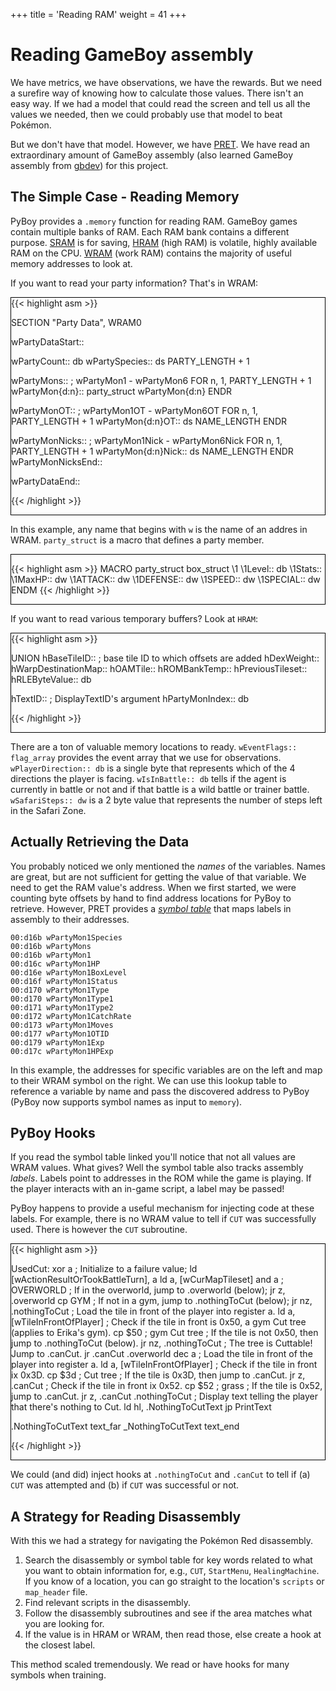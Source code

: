 +++
title = 'Reading RAM'
weight = 41
+++

# Reading GameBoy assembly

We have metrics, we have observations, we have the rewards. But we need a surefire way of knowing how to calculate those values. There isn't an easy way. If we had a model that could read the screen and tell us all the values we needed, then we could probably use that model to beat Pokémon.

But we don't have that model. However, we have [PRET](https://github.com/pret/pokered/tree/master). We have read an extraordinary amount of GameBoy assembly (also learned GameBoy assembly from [gbdev](https://gbdev.io/gb-asm-tutorial/)) for this project.

## The Simple Case - Reading Memory

PyBoy provides a `.memory` function for reading RAM. GameBoy games contain multiple banks of RAM. Each RAM bank contains a different purpose. [SRAM](https://github.com/pret/pokered/blob/master/ram/sram.asm) is for saving, [HRAM](https://github.com/pret/pokered/blob/master/ram/hram.asm) (high RAM) is volatile, highly available RAM on the CPU. [WRAM](https://github.com/pret/pokered/blob/master/ram/wram.asm) (work RAM) contains the majority of useful memory addresses to look at.

If you want to read your party information? That's in WRAM:

<div style="border:1px solid black;">
{{< highlight asm >}}

SECTION "Party Data", WRAM0

wPartyDataStart::

wPartyCount:: db
wPartySpecies:: ds PARTY_LENGTH + 1

wPartyMons::
; wPartyMon1 - wPartyMon6
FOR n, 1, PARTY_LENGTH + 1
wPartyMon{d:n}:: party_struct wPartyMon{d:n}
ENDR

wPartyMonOT::
; wPartyMon1OT - wPartyMon6OT
FOR n, 1, PARTY_LENGTH + 1
wPartyMon{d:n}OT:: ds NAME_LENGTH
ENDR

wPartyMonNicks::
; wPartyMon1Nick - wPartyMon6Nick
FOR n, 1, PARTY_LENGTH + 1
wPartyMon{d:n}Nick:: ds NAME_LENGTH
ENDR
wPartyMonNicksEnd::

wPartyDataEnd::

{{< /highlight >}}
</div>

In this example, any name that begins with `w` is the name of an addres in WRAM. `party_struct` is a macro that defines a party member.

<div style="border:1px solid black;">

{{< highlight asm >}}
MACRO party_struct
	box_struct \1
\1Level::      db
\1Stats::
\1MaxHP::      dw
\1ATTACK::     dw
\1DEFENSE::    dw
\1SPEED::      dw
\1SPECIAL::    dw
ENDM
{{< /highlight >}}
</div>

If you want to read various temporary buffers? Look at `HRAM`:

<div style="border:1px solid black;">
{{< highlight asm >}}

UNION
hBaseTileID:: ; base tile ID to which offsets are added
hDexWeight::
hWarpDestinationMap::
hOAMTile::
hROMBankTemp::
hPreviousTileset::
hRLEByteValue::
	db

hTextID:: ; DisplayTextID's argument
hPartyMonIndex::
	db

{{< /highlight >}}
</div>

There are a ton of valuable memory locations to ready. `wEventFlags:: flag_array` provides the event array that we use for observations. `wPlayerDirection:: db` is a single byte that represents which of the 4 directions the player is facing. `wIsInBattle:: db` tells if the agent is currently in battle or not and if that battle is a wild battle or trainer battle. `wSafariSteps:: dw` is a 2 byte value that represents the number of steps left in the Safari Zone.

## Actually Retrieving the Data

You probably noticed we only mentioned the *names* of the variables. Names are great, but are not sufficient for getting the value of that variable. We need to get the RAM value's address. When we first started, we were counting byte offsets by hand to find address locations for PyBoy to retrieve. However, PRET provides a *[symbol table](https://github.com/pret/pokered/blob/symbols/pokered.sym)* that maps labels in assembly to their addresses. 

```
00:d16b wPartyMon1Species
00:d16b wPartyMons
00:d16b wPartyMon1
00:d16c wPartyMon1HP
00:d16e wPartyMon1BoxLevel
00:d16f wPartyMon1Status
00:d170 wPartyMon1Type
00:d170 wPartyMon1Type1
00:d171 wPartyMon1Type2
00:d172 wPartyMon1CatchRate
00:d173 wPartyMon1Moves
00:d177 wPartyMon1OTID
00:d179 wPartyMon1Exp
00:d17c wPartyMon1HPExp
```

In this example, the addresses for specific variables are on the left and map to their WRAM symbol on the right. We can use this lookup table to reference a variable by name and pass the discovered address to PyBoy (PyBoy now supports symbol names as input to `memory`).

## PyBoy Hooks

If you read the symbol table linked you'll notice that not all values are WRAM values. What gives? Well the symbol table also tracks assembly *labels*. Labels point to addresses in the ROM while the game is playing. If the player interacts with an in-game script, a label may be passed!

PyBoy happens to provide a useful mechanism for injecting code at these labels. For example, there is no WRAM value to tell if `CUT` was successfully used. There is however the `CUT` subroutine.

<div style="border:1px solid black;">
{{< highlight asm >}}

UsedCut:
    xor a
    ; Initialize to a failure value;
    ld [wActionResultOrTookBattleTurn], a 
    ld a, [wCurMapTileset]
    and a ; OVERWORLD
    ; If in the overworld, jump to .overworld (below);
    jr z, .overworld
    cp GYM
    ; If not in a gym, jump to .nothingToCut (below);
    jr nz, .nothingToCut
    ; Load the tile in front of the player into register a.
    ld a, [wTileInFrontOfPlayer]
    ; Check if the tile in front is 0x50, a gym Cut tree (applies to Erika's gym).
    cp $50 ; gym Cut tree
    ; If the tile is not 0x50, then jump to .nothingToCut (below).
    jr nz, .nothingToCut
    ; The tree is Cuttable! Jump to .canCut.
    jr .canCut
.overworld
    dec a
    ; Load the tile in front of the player into register a.
    ld a, [wTileInFrontOfPlayer]
    ; Check if the tile in front ix 0x3D.
    cp $3d ; Cut tree
    ; If the tile is 0x3D, then jump to .canCut.
    jr z, .canCut
    ; Check if the tile in front ix 0x52.
    cp $52 ; grass
    ; If the tile is 0x52, jump to .canCut.
    jr z, .canCut
.nothingToCut
    ; Display text telling the player that there's nothing to Cut.
    ld hl, .NothingToCutText
    jp PrintText

.NothingToCutText
    text_far _NothingToCutText
    text_end

{{< /highlight >}}
</div>

We could (and did) inject hooks at `.nothingToCut` and `.canCut` to tell if (a) `CUT` was attempted and (b) if `CUT` was successful or not.

## A Strategy for Reading Disassembly

With this we had a strategy for navigating the Pokémon Red disassembly.

1. Search the disassembly or symbol table for key words related to what you want to obtain information for, e.g., `CUT`, `StartMenu`, `HealingMachine`. If you know of a location, you can go straight to the location's `scripts` or `map_header` file.
2. Find relevant scripts in the disassembly.
3. Follow the disassembly subroutines and see if the area matches what you are looking for.
4. If the value is in HRAM or WRAM, then read those, else create a hook at the closest label.

This method scaled tremendously. We read or have hooks for many symbols when training.
